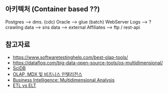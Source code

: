 ## 아키텍처 (Container based ??)

Postgres   --> dms. (cdc)
Oracle     --> glue (batch)
WebServer Logs --> ? 
crawling data -->
sns data -->
external Affiliates  --> ftp / rest-api


## 참고자료 

* https://www.softwaretestinghelp.com/best-olap-tools/
* https://datafloq.com/big-data-open-source-tools/os-multidimensional/
* [SciDB](https://m.blog.naver.com/PostView.naver?isHttpsRedirect=true&blogId=estern&logNo=220643329680)
* [OLAP, MDX 및 비즈니스 인텔리전스](https://www.youtube.com/watch?v=yoE6bgJv08E)
* [Business Intelligence: Multidimensional Analysis](https://www.youtube.com/watch?v=IhFkNmVmwn4)
* [ETL vs ELT](https://rivery.io/blog/etl-vs-elt/)
